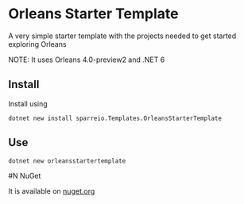 # Orleans Starter Template

A very simple starter template with the projects needed to get started exploring Orleans

NOTE: It uses Orleans 4.0-preview2 and .NET 6

## Install

Install using

```
dotnet new install sparreio.Templates.OrleansStarterTemplate
```

## Use

```
dotnet new orleansstartertemplate
```
 
#N NuGet

It is available on [nuget.org](https://www.nuget.org/packages/sparreio.Templates.OrleansStarterTemplate)
